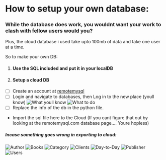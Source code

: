 # How to setup your own database:

### While the database does work, you wouldnt want your work to clash with fellow users would you?

Plus, the cloud database i used take upto 100mb of data and take one user at a time.

So to make your own DB:

1. #### Use the SQL included and put it in your localDB

2. #### Setup a cloud DB

- [ ] Create an account at [remotemysql](https://remotemysql.com/)
- [ ] Login and navigate to databases, then Log in to the new place (youll know)
![What youll know](https://i.imgur.com/av5qnBS.png)
![What to do](https://i.imgur.com/MQ47AMw.png)
- [ ] Replace the info of the db in the python file.
- Import the sql file here to the Cloud (If you cant figure that out by looking at the remotemysql.com database page.... Youre hopless)

##### Incase something goes wrong in exporting to cloud:

![Author](https://i.imgur.com/fS0jzLM.png)
![Books](https://i.imgur.com/osk3Qw4.png)
![Category](https://i.imgur.com/zwd8vVK.png)
![Clients](https://i.imgur.com/G6nO9NX.png)
![Day-to-Day](https://i.imgur.com/YExaBvG.png)
![Publisher](https://i.imgur.com/ik4SZrt.png)
![Users](https://i.imgur.com/mIgLZXH.png)
